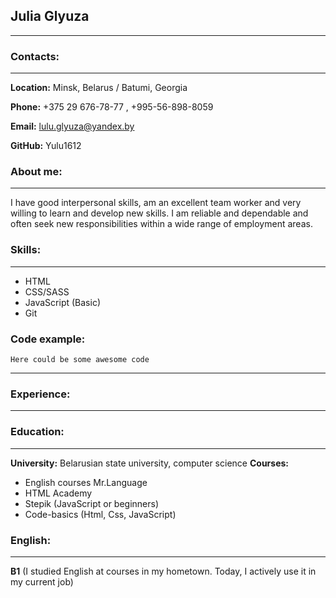 ## Julia Glyuza
-----------
### Contacts:
-----------
**Location:** Minsk, Belarus / Batumi, Georgia

**Phone:** +375 29 676-78-77 , +995-56-898-8059

**Email:** lulu.glyuza@yandex.by

**GitHub:** Yulu1612
### About me:
-----------
I have good interpersonal skills, am an excellent team worker and very willing to learn and develop new skills.
I am reliable and dependable and often seek new responsibilities within a wide range of employment areas.
### Skills:
-----------
* HTML
* CSS/SASS
* JavaScript (Basic)
* Git
### Code example:
```
Here could be some awesome code
```
-----------
### Experience:
-----------
### Education:
-----------
**University:** Belarusian state university, computer science
**Courses:** 
* English courses Mr.Language
* HTML Academy
* Stepik (JavaScript or beginners)
* Code-basics (Html, Css, JavaScript)
### English:
-----------
**B1** (I studied English at courses in my hometown. Today, I actively use it in my current job)
